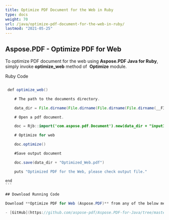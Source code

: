 ```yaml
---
title: Optimize PDF Document for the Web in Ruby
type: docs
weight: 70
url: /java/optimize-pdf-document-for-the-web-in-ruby/
lastmod: "2021-05-25"
---
```


## Aspose.PDF - Optimize PDF for Web

To optimize PDF document for the web using **Aspose.PDF Java for Ruby**, simply invoke **optimize_web** method of  **Optimize** module.

Ruby Code

```java

 def optimize_web()

    # The path to the documents directory.

    data_dir = File.dirname(File.dirname(File.dirname(File.dirname(__FILE__)))) + '/data/'

    # Open a pdf document.

    doc = Rjb::import('com.aspose.pdf.Document').new(data_dir + "input1.pdf")

    # Optimize for web

    doc.optimize()

    #Save output document

    doc.save(data_dir + "Optimized_Web.pdf")

    puts "Optimized PDF for the Web, please check output file."

end
``` 

## Download Running Code

Download **Optimize PDF for Web (Aspose.PDF)** from any of the below mentioned social coding sites:

- [GitHub](https://github.com/aspose-pdf/Aspose.PDF-for-Java/tree/master/Plugins/Aspose_Pdf_Java_for_Ruby/lib/asposepdfjava/Document/optimize.rb)
